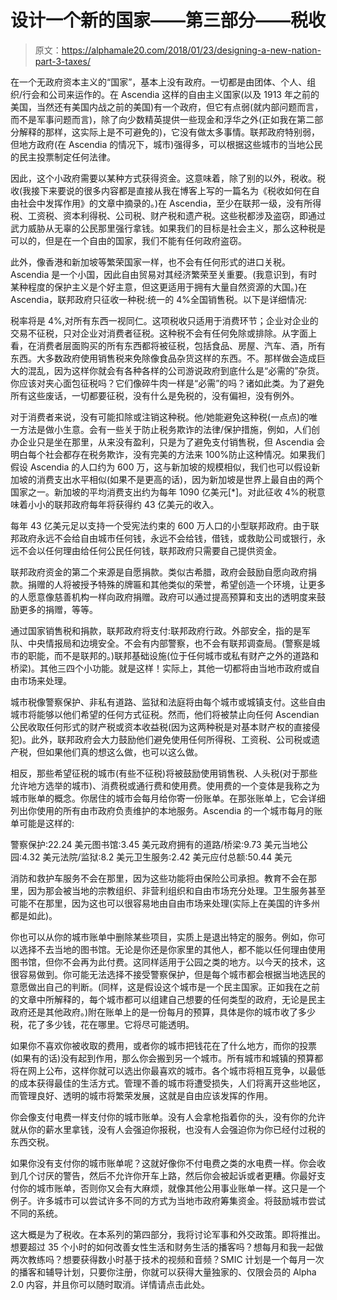 # 设计一个新的国家——第三部分——税收

> 原文：<https://alphamale20.com/2018/01/23/designing-a-new-nation-part-3-taxes/>

在一个无政府资本主义的“国家”，基本上没有政府。一切都是由团体、个人、组织/行会和公司来运作的。在 Ascendia 这样的自由主义国家(以及 1913 年之前的美国，当然还有美国内战之前的美国)有一个政府，但它有点弱(就内部问题而言，而不是军事问题而言)，除了向少数精英提供一些现金和浮华之外(正如我在第二部分解释的那样，这实际上是不可避免的)，它没有做太多事情。联邦政府特别弱，但地方政府(在 Ascendia 的情况下，城市)强得多，可以根据这些城市的当地公民的民主投票制定任何法律。

因此，这个小政府需要以某种方式获得资金。这意味着，除了别的以外，税收。税收(我接下来要说的很多内容都是直接从我在博客上写的一篇名为《税收如何在自由社会中发挥作用》的文章中摘录的。)在 Ascendia，至少在联邦一级，没有所得税、工资税、资本利得税、公司税、财产税和遗产税。这些税都涉及盗窃，即通过武力威胁从无辜的公民那里强行拿钱。如果我们的目标是社会主义，那么这种税是可以的，但是在一个自由的国家，我们不能有任何政府盗窃。

此外，像香港和新加坡等繁荣国家一样，也不会有任何形式的进口关税。Ascendia 是一个小国，因此自由贸易对其经济繁荣至关重要。(我意识到，有时某种程度的保护主义是个好主意，但这更适用于拥有大量自然资源的大国。)在 Ascendia，联邦政府只征收一种税:统一的 4%全国销售税。以下是详细情况:

税率将是 4%,对所有东西一视同仁。这项税收只适用于消费环节；企业对企业的交易不征税，只对企业对消费者征税。这种税不会有任何免除或排除。从字面上看，在消费者层面购买的所有东西都将被征税，包括食品、房屋、汽车、酒，所有东西。大多数政府使用销售税来免除像食品杂货这样的东西。不。那样做会造成巨大的混乱，因为这样你就会有各种各样的公司游说政府到底什么是“必需的”杂货。你应该对夹心面包征税吗？它们像碎牛肉一样是“必需”的吗？诸如此类。为了避免所有这些废话，一切都要征税，没有什么是免税的，没有偏袒，没有例外。

对于消费者来说，没有可能扣除或注销这种税。他/她能避免这种税(一点点)的唯一方法是做小生意。会有一些关于防止税务欺诈的法律/保护措施，例如，人们创办企业只是坐在那里，从来没有盈利，只是为了避免支付销售税，但 Ascendia 会明白每个社会都存在税务欺诈，没有完美的方法来 100%防止这种情况。如果我们假设 Ascendia 的人口约为 600 万，这与新加坡的规模相似，我们也可以假设新加坡的消费支出水平相似(如果不是更高的话)，因为新加坡是世界上最自由的两个国家之一。新加坡的平均消费支出约为每年 1090 亿美元[*]。对此征收 4%的税意味着小小的联邦政府每年将获得约 43 亿美元的收入。

每年 43 亿美元足以支持一个受宪法约束的 600 万人口的小型联邦政府。由于联邦政府永远不会给自由城市任何钱，永远不会给钱，借钱，或救助公司或银行，永远不会以任何理由给任何公民任何钱，联邦政府只需要自己提供资金。

联邦政府资金的第二个来源是自愿捐款。类似古希腊，政府会鼓励自愿向政府捐款。捐赠的人将被授予特殊的牌匾和其他类似的荣誉，希望创造一个环境，让更多的人愿意像慈善机构一样向政府捐赠。政府可以通过提高预算和支出的透明度来鼓励更多的捐赠，等等。

通过国家销售税和捐款，联邦政府将支付:联邦政府行政。外部安全，指的是军队、中央情报局和边境安全。不会有内部警察，也不会有联邦调查局。(警察是城市的职能，而不是联邦的。)联邦基础设施(位于任何城市或私有财产之外的道路和桥梁)。其他三四个小功能。就是这样！实际上，其他一切都将由当地市政府或自由市场来处理。

城市税像警察保护、非私有道路、监狱和法庭将由每个城市或城镇支付。这些自由城市将能够以他们希望的任何方式征税。然而，他们将被禁止向任何 Ascendian 公民收取任何形式的财产税或资本收益税(因为这两种税是对基本财产权的直接侵犯)。此外，联邦政府会大力鼓励他们避免使用任何所得税、工资税、公司税或遗产税，但如果他们真的想这么做，也可以这么做。

相反，那些希望征税的城市(有些不征税)将被鼓励使用销售税、人头税(对于那些允许地方选举的城市)、消费税或通行费和使用费。使用费的一个变体是我称之为城市账单的概念。你居住的城市会每月给你寄一份账单。在那张账单上，它会详细列出你使用的所有由市政府负责维护的本地服务。Ascendia 的一个城市每月的账单可能是这样的:

警察保护:22.24 美元图书馆:3.45 美元政府拥有的道路/桥梁:9.73 美元当地公园:4.32 美元法院/监狱:8.2 美元卫生服务:2.42 美元应付总额:50.44 美元

消防和救护车服务不会在那里，因为这些功能将由保险公司承担。教育不会在那里，因为那会被当地的宗教组织、非营利组织和自由市场充分处理。卫生服务甚至可能不在那里，因为这也可以很容易地由自由市场来处理(实际上在美国的许多州都是如此)。

你也可以从你的城市账单中删除某些项目，实质上是退出特定的服务。例如，你可以选择不去当地的图书馆。无论是你还是你家里的其他人，都不能以任何理由使用图书馆，但你不会再为此付费。这同样适用于公园之类的地方。以今天的技术，这很容易做到。你可能无法选择不接受警察保护，但是每个城市都会根据当地选民的意愿做出自己的判断。(同样，这是假设这个城市是一个民主国家。正如我在之前的文章中所解释的，每个城市都可以组建自己想要的任何类型的政府，无论是民主政府还是其他政府。)附在账单上的是一份每月的预算，具体是你的城市收了多少税，花了多少钱，花在哪里。它将尽可能透明。

如果你不喜欢你被收取的费用，或者你的城市把钱花在了什么地方，而你的投票(如果有的话)没有起到作用，那么你会搬到另一个城市。所有城市和城镇的预算都将在网上公布，这样你就可以选出你最喜欢的城市。各个城市将相互竞争，以最低的成本获得最佳的生活方式。管理不善的城市将遭受损失，人们将离开这些地区，而管理良好、透明的城市将繁荣发展，这就是自由应该发挥的作用。

你会像支付电费一样支付你的城市账单。没有人会拿枪指着你的头，没有你的允许就从你的薪水里拿钱，没有人会强迫你报税，也没有人会强迫你为你已经付过税的东西交税。

如果你没有支付你的城市账单呢？这就好像你不付电费之类的水电费一样。你会收到几个讨厌的警告，然后不允许你开车上路，然后你会被起诉或者更糟。你最好支付你的城市账单，否则你又会有大麻烦，就像其他公用事业账单一样。这只是一个例子。许多城市可以尝试许多不同的方式为当地市政府筹集资金。将鼓励城市尝试不同的系统。

这大概是为了税收。在本系列的第四部分，我将讨论军事和外交政策。即将推出。想要超过 35 个小时的如何改善女性生活和财务生活的播客吗？想每月和我一起做两次教练吗？想要获得数小时基于技术的视频和音频？SMIC 计划是一个每月一次的播客和辅导计划，只要你注册，你就可以获得大量独家的、仅限会员的 Alpha 2.0 内容，并且你可以随时取消。详情请点击此处。